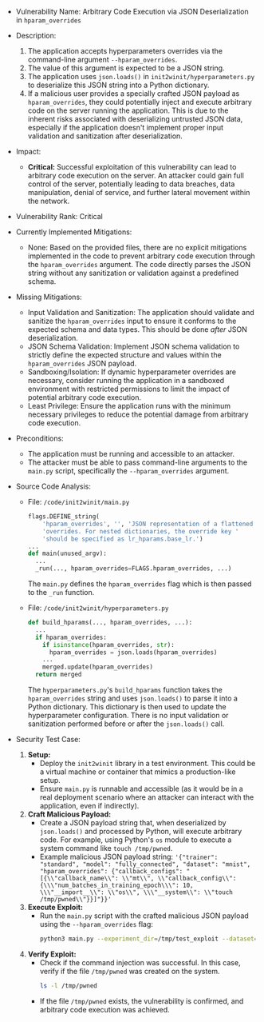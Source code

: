 - Vulnerability Name: Arbitrary Code Execution via JSON Deserialization in `hparam_overrides`

- Description:
  1. The application accepts hyperparameters overrides via the command-line argument `--hparam_overrides`.
  2. The value of this argument is expected to be a JSON string.
  3. The application uses `json.loads()` in `init2winit/hyperparameters.py` to deserialize this JSON string into a Python dictionary.
  4. If a malicious user provides a specially crafted JSON payload as `hparam_overrides`, they could potentially inject and execute arbitrary code on the server running the application. This is due to the inherent risks associated with deserializing untrusted JSON data, especially if the application doesn't implement proper input validation and sanitization after deserialization.

- Impact:
  - **Critical:** Successful exploitation of this vulnerability can lead to arbitrary code execution on the server. An attacker could gain full control of the server, potentially leading to data breaches, data manipulation, denial of service, and further lateral movement within the network.

- Vulnerability Rank: Critical

- Currently Implemented Mitigations:
  - None: Based on the provided files, there are no explicit mitigations implemented in the code to prevent arbitrary code execution through the `hparam_overrides` argument. The code directly parses the JSON string without any sanitization or validation against a predefined schema.

- Missing Mitigations:
  - Input Validation and Sanitization: The application should validate and sanitize the `hparam_overrides` input to ensure it conforms to the expected schema and data types. This should be done *after* JSON deserialization.
  - JSON Schema Validation: Implement JSON schema validation to strictly define the expected structure and values within the `hparam_overrides` JSON payload.
  - Sandboxing/Isolation: If dynamic hyperparameter overrides are necessary, consider running the application in a sandboxed environment with restricted permissions to limit the impact of potential arbitrary code execution.
  - Least Privilege: Ensure the application runs with the minimum necessary privileges to reduce the potential damage from arbitrary code execution.

- Preconditions:
  - The application must be running and accessible to an attacker.
  - The attacker must be able to pass command-line arguments to the `main.py` script, specifically the `--hparam_overrides` argument.

- Source Code Analysis:
  - File: `/code/init2winit/main.py`
    ```python
    flags.DEFINE_string(
        'hparam_overrides', '', 'JSON representation of a flattened dict of hparam '
        'overrides. For nested dictionaries, the override key '
        'should be specified as lr_hparams.base_lr.')
    ...
    def main(unused_argv):
      ...
      _run(..., hparam_overrides=FLAGS.hparam_overrides, ...)
    ```
    The `main.py` defines the `hparam_overrides` flag which is then passed to the `_run` function.

  - File: `/code/init2winit/hyperparameters.py`
    ```python
    def build_hparams(..., hparam_overrides, ...):
      ...
      if hparam_overrides:
        if isinstance(hparam_overrides, str):
          hparam_overrides = json.loads(hparam_overrides)
        ...
        merged.update(hparam_overrides)
      return merged
    ```
    The `hyperparameters.py`'s `build_hparams` function takes the `hparam_overrides` string and uses `json.loads()` to parse it into a Python dictionary. This dictionary is then used to update the hyperparameter configuration. There is no input validation or sanitization performed before or after the `json.loads()` call.

- Security Test Case:
  1. **Setup:**
      - Deploy the `init2winit` library in a test environment. This could be a virtual machine or container that mimics a production-like setup.
      - Ensure `main.py` is runnable and accessible (as it would be in a real deployment scenario where an attacker can interact with the application, even if indirectly).
  2. **Craft Malicious Payload:**
      - Create a JSON payload string that, when deserialized by `json.loads()` and processed by Python, will execute arbitrary code. For example, using Python's `os` module to execute a system command like `touch /tmp/pwned`.
      - Example malicious JSON payload string: `'{"trainer": "standard", "model": "fully_connected", "dataset": "mnist", "hparam_overrides": {"callback_configs": "[{\\"callback_name\\": \\"mt\\", \\"callback_config\\": {\\\"num_batches_in_training_epoch\\\": 10, \\\"__import__\\": \\"os\\", \\\"__system\\": \\"touch /tmp/pwned\\"}}]"}}'`
  3. **Execute Exploit:**
      - Run the `main.py` script with the crafted malicious JSON payload using the `--hparam_overrides` flag:
        ```sh
        python3 main.py --experiment_dir=/tmp/test_exploit --dataset=fake --model=fully_connected --hparam_overrides='{"trainer": "standard", "model": "fully_connected", "dataset": "mnist", "hparam_overrides": {"callback_configs": "[{\\"callback_name\\": \\"mt\\", \\"callback_config\\": {\\\"num_batches_in_training_epoch\\\": 10, \\\"__import__\\": \\"os\\", \\\"__system\\": \\"touch /tmp/pwned\\"}}]"}}'
        ```
  4. **Verify Exploit:**
      - Check if the command injection was successful. In this case, verify if the file `/tmp/pwned` was created on the system.
        ```sh
        ls -l /tmp/pwned
        ```
      - If the file `/tmp/pwned` exists, the vulnerability is confirmed, and arbitrary code execution was achieved.